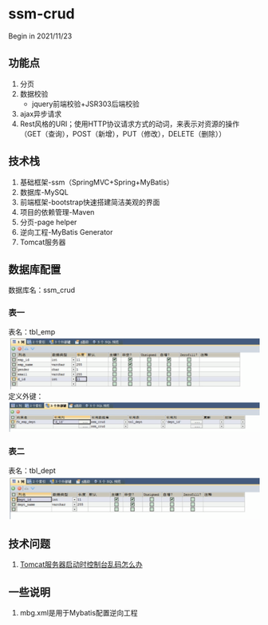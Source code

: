 # ssm-crud
Begin in 2021/11/23

## 功能点
1. 分页
2. 数据校验
   * jquery前端校验+JSR303后端校验
3. ajax异步请求
4. Rest风格的URI；使用HTTP协议请求方式的动词，来表示对资源的操作（GET（查询），POST（新增），PUT（修改），DELETE（删除））

## 技术栈
1. 基础框架-ssm（SpringMVC+Spring+MyBatis） 
2. 数据库-MySQL
3. 前端框架-bootstrap快速搭建简洁美观的界面 
4. 项目的依赖管理-Maven 
5. 分页-page helper 
6. 逆向工程-MyBatis Generator
7. Tomcat服务器

## 数据库配置

数据库名：ssm_crud

### 表一
表名：tbl_emp  
![img.png](resource/picture/img2.png)  
定义外键：  
![img.png](resource/picture/img4.png)
### 表二
表名：tbl_dept  
![img.png](resource/picture/img3.png)

## 技术问题
1. [Tomcat服务器启动时控制台乱码怎么办](issue/Tomcat服务器启动时控制台乱码的解决方案.md)

## 一些说明
1. mbg.xml是用于Mybatis配置逆向工程